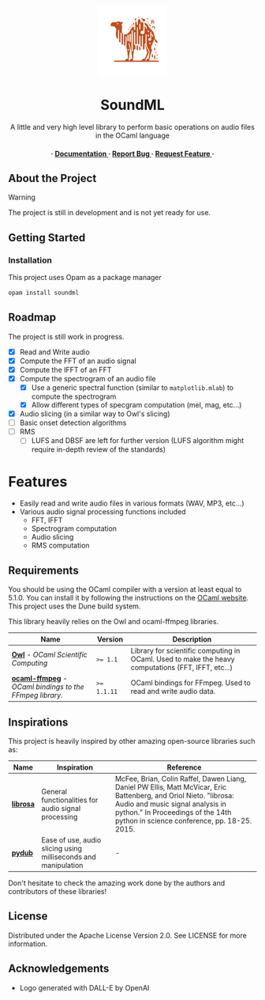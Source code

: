 <div align='center'>

<img src="soundml_logo.svg" width="140px" alt="SoundML Logo">

<h1>SoundML</h1>
<p>A little and very high level library to perform basic operations on audio files in the OCaml language</p>

<h4> <span> · </span> <a href="https://github.com/gabyfle/SoundML/blob/master/README.md"> Documentation </a> <span> · </span> <a href="https://github.com/gabyfle/SoundML/issues"> Report Bug </a> <span> · </span> <a href="https://github.com/gabyfle/SoundML/issues"> Request Feature </a> · </h4>


</div>

## About the Project

> [!WARNING]
> The project is still in development and is not yet ready for use.

## Getting Started

### Installation

This project uses Opam as a package manager
```bash
opam install soundml
```

## Roadmap

The project is still work in progress.

* [x] Read and Write audio
* [x] Compute the FFT of an audio signal
* [x] Compute the IFFT of an FFT
* [x] Compute the spectrogram of an audio file
  * [x] Use a generic spectral function (similar to `matplotlib.mlab`) to compute the spectrogram
  * [x] Allow different types of specgram computation (mel, mag, etc...)
* [x] Audio slicing (in a similar way to Owl's slicing)
* [ ] Basic onset detection algorithms
* [ ] RMS
  * [ ] LUFS and DBSF are left for further version (LUFS algorithm might require in-depth review of the standards)

# Features
 - Easily read and write audio files in various formats (WAV, MP3, etc...)
 - Various audio signal processing functions included
   - FFT, IFFT
   - Spectrogram computation
   - Audio slicing
   - RMS computation


## Requirements

You should be using the OCaml compiler with a version at least equal to 5.1.0. You can install it by following the instructions on the [OCaml website](https://ocaml.org/docs/install.html). This project uses the Dune build system.

This library heavily relies on the Owl and ocaml-ffmpeg libraries.

<div align=center>

| Name                                                                                                  | Version     | Description                                                                                        |
| ----------------------------------------------------------------------------------------------------- | ----------- | -------------------------------------------------------------------------------------------------- |
| [**Owl**](https://github.com/owlbarn/owl) - *OCaml Scientific Computing*                              | `>= 1.1`    | Library for scientific computing in OCaml. Used to make the heavy computations (FFT, IFFT, etc...) |
| [**ocaml-ffmpeg**](https://github.com/savonet/ocaml-ffmpeg) - *OCaml bindings to the FFmpeg library.* | `>= 1.1.11` | OCaml bindings for FFmpeg. Used to read and write audio data.                                      |

</div>

## Inspirations

This project is heavily inspired by other amazing open-source libraries such as:


<div align=center>

| Name                                              | Inspiration                                                    | Reference                                                                                                                                                                                                                                 |
| ------------------------------------------------- | -------------------------------------------------------------- | ----------------------------------------------------------------------------------------------------------------------------------------------------------------------------------------------------------------------------------------- |
| [**librosa**](https://github.com/librosa/librosa) | General functionalities for audio signal processing            | McFee, Brian, Colin Raffel, Dawen Liang, Daniel PW Ellis, Matt McVicar, Eric Battenberg, and Oriol Nieto. "librosa: Audio and music signal analysis in python." In Proceedings of the 14th python in science conference, pp. 18-25. 2015. |
| [**pydub**](https://github.com/jiaaro/pydub)      | Ease of use, audio slicing using milliseconds and manipulation | -                                                                                                                                                                                                                                         |

</div>

Don't hesitate to check the amazing work done by the authors and contributors of these libraries!

## License

Distributed under the Apache License Version 2.0. See LICENSE for more information.

## Acknowledgements

* Logo generated with DALL-E by OpenAI

